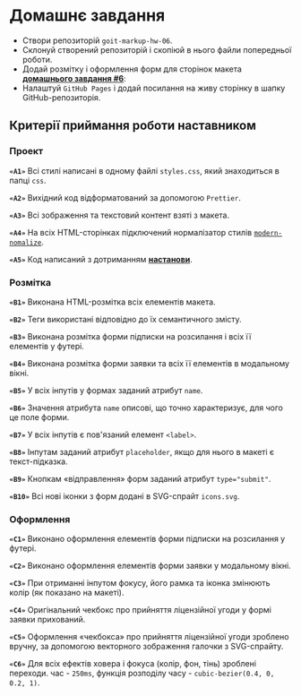 # Домашнє завдання

- Cтвори репозиторій `goit-markup-hw-06`.
- Склонуй створений репозиторій і скопіюй в нього файли попередньої роботи.
- Додай розмітку і оформлення форм для сторінок макета
  [**домашнього завдання #6**](<https://www.figma.com/file/oTYBECAN79dXy19hzWObO4/Web-Studio-(Version-2.1)?node-id=1%3A1821>):
- Налаштуй `GitHub Pages` і додай посилання на живу сторінку в шапку
  GitHub-репозиторія.

## Критерії приймання роботи наставником

### Проект

**`«A1»`** Всі стилі написані в одному файлі `styles.css`, який знаходиться в
папці `css`.

**`«A2»`** Вихідний код відформатований за допомогою `Prettier`.

**`«A3»`** Всі зображення та текстовий контент взяті з макета.

**`«A4»`** На всіх HTML-сторінках підключений нормалізатор стилів
[`modern-nomalize`](https://github.com/sindresorhus/modern-normalize).

**`«A5»`** Код написаний з дотриманням [**настанови**](https://codeguide.co/).

### Розмітка

**`«B1»`** Виконана HTML-розмітка всіх елементів макета.

**`«B2»`** Теги використані відповідно до їх семантичного змісту.

**`«B3»`** Виконана розмітка форми підписки на розсилання і всіх її елементів у
футері.

**`«B4»`** Виконана розмітка форми заявки та всіх її елементів в модальному
вікні.

**`«B5»`** У всіх інпутів у формах заданий атрибут `name`.

**`«B6»`** Значення атрибута `name` описові, що точно характеризує, для чого це
поле форми.

**`«B7»`** У всіх інпутів є пов'язаний елемент `<label>`.

**`«B8»`** Інпутам заданий атрибут `placeholder`, якщо для нього в макеті є
текст-підказка.

**`«B9»`** Кнопкам «відправлення» форм заданий атрибут `type="submit"`.

**`«B10»`** Всі нові іконки з форм додані в SVG-спрайт `icons.svg`.

### Оформлення

**`«C1»`** Виконано оформлення елементів форми підписки на розсилання у футері.

**`«C2»`** Виконано оформлення елементів форми заявки у модальному вікні.

**`«C3»`** При отриманні інпутом фокусу, його рамка та іконка змінюють колір (як
показано на макеті).

**`«C4»`** Оригінальний чекбокс про прийняття ліцензійної угоди у формі заявки
прихований.

**`«C5»`** Оформлення «чекбокса» про прийняття ліцензійної угоди зроблено
вручну, за допомогою векторного зображення галочки з SVG-спрайту.

**`«C6»`** Для всіх ефектів ховера і фокуса (колір, фон, тінь) зроблені
переходи. час - `250ms`, функція розподілу часу -
`cubic-bezier(0.4, 0, 0.2, 1)`.
